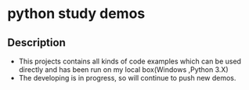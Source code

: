 # python study demos
## Description
- This projects contains all kinds of code examples which can be used directly and has been run on my local box(Windows ,Python 3.X)
- The developing is in progress, so will continue to push new demos.
